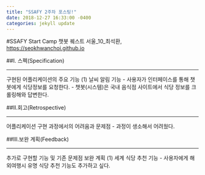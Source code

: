 ```yaml
---
title: "SSAFY 2주차 포스팅!"
date: 2018-12-27 16:33:00 -0400
categories: jekyll update
---
```


#SSAFY Start Camp 챗봇 퀘스트
서울_10_최석환, https://seokhwanchoi.github.io

##I. 스펙(Specification)
<hr>
구현된 어플리케이션의 주요 기능
(1) 날씨 알림 기능
- 사용자가 인터페이스를 통해 챗봇에게 식당정보를 요청한다.
- 챗봇(시스템)은 국내 음식점 사이트에서 식당 정보를 크롤링해와 답변한다.

##II.회고(Retrospective)
<hr>
어플리케이션 구현 과정에서의 어려움과 문제점
- 과정이 생소해서 어려웠다.

##III.보완 계획(Feedback)
<hr>
추가로 구현할 기능 및 기존 문제점 보완 계획
(1) 세계 식당 추천 기능
- 사용자에게 해외여행시 유명 식당 추천 기능도 추가하고 싶다.
